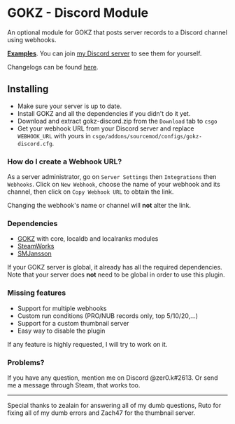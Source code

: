 # GOKZ - Discord Module

An optional module for GOKZ that posts server records to a Discord channel using webhooks. 

[**Examples**](https://i.imgur.com/nkp5CdG.png). You can join [my Discord server](https://discord.gg/d79CR3M) to see them for yourself.

Changelogs can be found [here](https://bitbucket.org/zer0k_z/gokz-discord/wiki/).

## Installing ##
 * Make sure your server is up to date.
 * Install GOKZ and all the dependencies if you didn't do it yet.
 * Download and extract gokz-discord.zip from the ``Download`` tab to ``csgo``
 * Get your webhook URL from your Discord server and replace ``WEBHOOK_URL`` with yours in ``csgo/addons/sourcemod/configs/gokz-discord.cfg``.

### How do I create a Webhook URL? ###

As a server administrator, go on ``Server Settings``  then ``Integrations`` then ``Webhooks``. Click on ``New Webhook``, choose the name of your webhook and its channel, then click on ``Copy Webhook URL`` to obtain the link. 

Changing the webhook's name or channel will **not** alter the link.

### Dependencies ###
 * [GOKZ](https://bitbucket.org/kztimerglobalteam/gokz)  with core, localdb and localranks modules
 * [SteamWorks](https://forums.alliedmods.net/showthread.php?t=229556)
 * [SMJansson](https://forums.alliedmods.net/showthread.php?t=184604)
 
If your GOKZ server is global, it already has all the required dependencies. Note that your server does **not** need to be global in order to use this plugin.

### Missing features ###
 * Support for multiple webhooks
 * Custom run conditions (PRO/NUB records only, top 5/10/20,...)
 * Support for a custom thumbnail server
 * Easy way to disable the plugin

If any feature is highly requested, I will try to work on it.

### Problems? ###

If you have any question, mention me on Discord @zer0.k#2613. Or send me a message through Steam, that works too.

---
Special thanks to zealain for answering all of my dumb questions, Ruto for fixing all of my dumb errors and Zach47 for the thumbnail server.